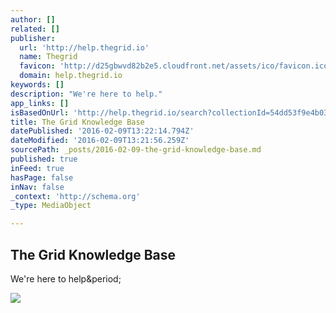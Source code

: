 ```yaml
---
author: []
related: []
publisher:
  url: 'http://help.thegrid.io'
  name: Thegrid
  favicon: 'http://d25gbwvd82b2e5.cloudfront.net/assets/ico/favicon.ico'
  domain: help.thegrid.io
keywords: []
description: "We're here to help."
app_links: []
isBasedOnUrl: 'http://help.thegrid.io/search?collectionId=54dd53f9e4b034c37ea8f382&query=change+content+order'
title: The Grid Knowledge Base
datePublished: '2016-02-09T13:22:14.794Z'
dateModified: '2016-02-09T13:21:56.259Z'
sourcePath: _posts/2016-02-09-the-grid-knowledge-base.md
published: true
inFeed: true
hasPage: false
inNav: false
_context: 'http://schema.org'
_type: MediaObject

---
```

<article style=""><h1>The Grid Knowledge Base</h1><p>We're here to help&amp;period;</p><img src="http://d33v4339jhl8k0.cloudfront.net/docs/assets/54dd53ebe4b086c0c0966e7a/images/5586971de4b01a224b42d302/192.png" /></article>